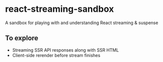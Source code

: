 # react-streaming-sandbox

A sandbox for playing with and understanding React streaming &amp; suspense

## To explore

- Streaming SSR API responses along with SSR HTML
- Client-side rerender before stream finishes
